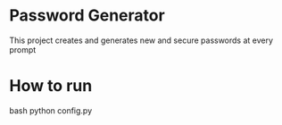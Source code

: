 # Password Generator
This project creates and generates new and secure passwords at every prompt

# How to run
bash
python config.py